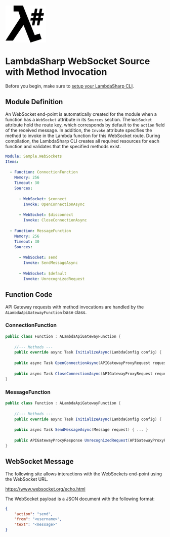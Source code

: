 ![λ#](../../Docs/images/LambdaSharpLogo.png)

# LambdaSharp WebSocket Source with Method Invocation

Before you begin, make sure to [setup your LambdaSharp CLI](https://lambdasharp.net/articles/Setup.html).

## Module Definition

An WebSocket end-point is automatically created for the module when a function has a `WebSocket` attribute in its `Sources` section. The `WebSocket` attribute hold the route key, which corresponds by default to the `action` field of the received message. In addition, the `Invoke` attribute specifies the method to invoke in the Lambda function for this WebSocket route. During compilation, the LambdaSharp CLI creates all required resources for each function and validates that the specified methods exist.

```yaml
Module: Sample.WebSockets
Items:

  - Function: ConnectionFunction
    Memory: 256
    Timeout: 30
    Sources:

      - WebSocket: $connect
        Invoke: OpenConnectionAsync

      - WebSocket: $disconnect
        Invoke: CloseConnectionAsync

  - Function: MessageFunction
    Memory: 256
    Timeout: 30
    Sources:

      - WebSocket: send
        Invoke: SendMessageAsync

      - WebSocket: $default
        Invoke: UnrecognizedRequest
```

## Function Code

API Gateway requests with method invocations are handled by the `ALambdaApiGatewayFunction` base class.

### ConnectionFunction

```csharp
public class Function : ALambdaApiGatewayFunction {

    //--- Methods ---
    public override async Task InitializeAsync(LambdaConfig config) { ... }

    public async Task OpenConnectionAsync(APIGatewayProxyRequest request) { ... }

    public async Task CloseConnectionAsync(APIGatewayProxyRequest request) { ... }
}
```

### MessageFunction

```csharp
public class Function : ALambdaApiGatewayFunction {

    //--- Methods ---
    public override async Task InitializeAsync(LambdaConfig config) { ... }

    public async Task SendMessageAsync(Message request) { ... }

    public APIGatewayProxyResponse UnrecognizedRequest(APIGatewayProxyRequest request) { ... }
}
```


## WebSocket Message

The following site allows interactions with the WebSockets end-point using the WebSocket URL.

https://www.websocket.org/echo.html

The WebSocket payload is a JSON document with the following format:
```json
{
    "action": "send",
    "from": "<username>",
    "text": "<message>"
}
```
